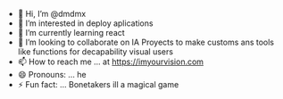 - 👋 Hi, I’m @dmdmx
- 👀 I’m interested in deploy aplications
- 🌱 I’m currently learning react
- 💞️ I’m looking to collaborate on IA Proyects to make customs ans tools like functions for decapability visual users
- 📫 How to reach me ... at https://imyourvision.com
- 😄 Pronouns: ... he 
- ⚡ Fun fact: ... Bonetakers ill a magical game
  <!---
dmdmx/dmdmx is a ✨ special ✨ repository because its `README.md` (this file) appears on your GitHub profile.
You can click the Preview link to take a look at your changes.
--->
